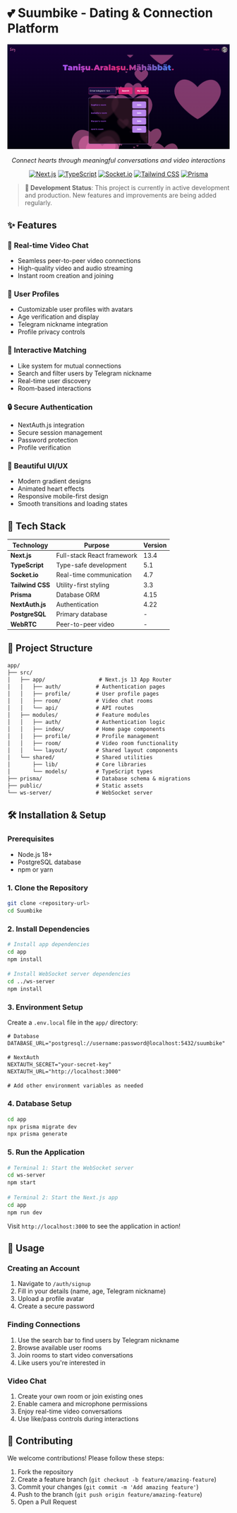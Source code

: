 # 💕 Suumbike - Dating & Connection Platform

<div align="center">

![Suumbike](./gitImages/image.png)

*Connect hearts through meaningful conversations and video interactions*

[![Next.js](https://img.shields.io/badge/Next.js-13.4-black?style=for-the-badge&logo=next.js)](https://nextjs.org/)
[![TypeScript](https://img.shields.io/badge/TypeScript-5.1-blue?style=for-the-badge&logo=typescript)](https://www.typescriptlang.org/)
[![Socket.io](https://img.shields.io/badge/Socket.io-4.7-green?style=for-the-badge&logo=socket.io)](https://socket.io/)
[![Tailwind CSS](https://img.shields.io/badge/Tailwind-3.3-38B2AC?style=for-the-badge&logo=tailwind-css)](https://tailwindcss.com/)
[![Prisma](https://img.shields.io/badge/Prisma-4.15-2D3748?style=for-the-badge&logo=prisma)](https://www.prisma.io/)

</div>

> **🚧 Development Status**: This project is currently in active development and production. New features and improvements are being added regularly.

## ✨ Features

### 🎥 **Real-time Video Chat**
- Seamless peer-to-peer video connections
- High-quality video and audio streaming
- Instant room creation and joining

### 👤 **User Profiles**
- Customizable user profiles with avatars
- Age verification and display
- Telegram nickname integration
- Profile privacy controls

### 💝 **Interactive Matching**
- Like system for mutual connections
- Search and filter users by Telegram nickname
- Real-time user discovery
- Room-based interactions

### 🔒 **Secure Authentication**
- NextAuth.js integration
- Secure session management
- Password protection
- Profile verification

### 🎨 **Beautiful UI/UX**
- Modern gradient designs
- Animated heart effects
- Responsive mobile-first design
- Smooth transitions and loading states

## 🚀 Tech Stack

| Technology | Purpose | Version |
|------------|---------|---------|
| **Next.js** | Full-stack React framework | 13.4 |
| **TypeScript** | Type-safe development | 5.1 |
| **Socket.io** | Real-time communication | 4.7 |
| **Tailwind CSS** | Utility-first styling | 3.3 |
| **Prisma** | Database ORM | 4.15 |
| **NextAuth.js** | Authentication | 4.22 |
| **PostgreSQL** | Primary database | - |
| **WebRTC** | Peer-to-peer video | - |

## 📁 Project Structure

```
app/
├── src/
│   ├── app/                 # Next.js 13 App Router
│   │   ├── auth/           # Authentication pages
│   │   ├── profile/        # User profile pages
│   │   ├── room/           # Video chat rooms
│   │   └── api/            # API routes
│   ├── modules/            # Feature modules
│   │   ├── auth/           # Authentication logic
│   │   ├── index/          # Home page components
│   │   ├── profile/        # Profile management
│   │   ├── room/           # Video room functionality
│   │   └── layout/         # Shared layout components
│   └── shared/             # Shared utilities
│       ├── lib/            # Core libraries
│       └── models/         # TypeScript types
├── prisma/                 # Database schema & migrations
├── public/                 # Static assets
└── ws-server/              # WebSocket server
```

## 🛠️ Installation & Setup

### Prerequisites
- Node.js 18+
- PostgreSQL database
- npm or yarn

### 1. Clone the Repository
```bash
git clone <repository-url>
cd Suumbike
```

### 2. Install Dependencies
```bash
# Install app dependencies
cd app
npm install

# Install WebSocket server dependencies
cd ../ws-server
npm install
```

### 3. Environment Setup
Create a `.env.local` file in the `app/` directory:

```env
# Database
DATABASE_URL="postgresql://username:password@localhost:5432/suumbike"

# NextAuth
NEXTAUTH_SECRET="your-secret-key"
NEXTAUTH_URL="http://localhost:3000"

# Add other environment variables as needed
```

### 4. Database Setup
```bash
cd app
npx prisma migrate dev
npx prisma generate
```

### 5. Run the Application
```bash
# Terminal 1: Start the WebSocket server
cd ws-server
npm start

# Terminal 2: Start the Next.js app
cd app
npm run dev
```

Visit `http://localhost:3000` to see the application in action!

## 🎯 Usage

### Creating an Account
1. Navigate to `/auth/signup`
2. Fill in your details (name, age, Telegram nickname)
3. Upload a profile avatar
4. Create a secure password

### Finding Connections
1. Use the search bar to find users by Telegram nickname
2. Browse available user rooms
3. Join rooms to start video conversations
4. Like users you're interested in

### Video Chat
1. Create your own room or join existing ones
2. Enable camera and microphone permissions
3. Enjoy real-time video conversations
4. Use like/pass controls during interactions

## 🤝 Contributing

We welcome contributions! Please follow these steps:

1. Fork the repository
2. Create a feature branch (`git checkout -b feature/amazing-feature`)
3. Commit your changes (`git commit -m 'Add amazing feature'`)
4. Push to the branch (`git push origin feature/amazing-feature`)
5. Open a Pull Request
